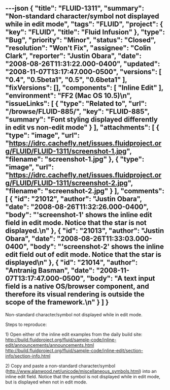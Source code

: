 ---json
{
  "title": "FLUID-1311",
  "summary": "Non-standard character/symbol not displayed while in edit mode",
  "tags": "FLUID",
  "project": {
    "key": "FLUID",
    "title": "Fluid Infusion"
  },
  "type": "Bug",
  "priority": "Minor",
  "status": "Closed",
  "resolution": "Won't Fix",
  "assignee": "Colin Clark",
  "reporter": "Justin Obara",
  "date": "2008-08-26T11:31:22.000-0400",
  "updated": "2008-11-07T13:17:47.000-0500",
  "versions": [
    "0.4",
    "0.5beta1",
    "0.5",
    "0.6beta1"
  ],
  "fixVersions": [],
  "components": [
    "Inline Edit"
  ],
  "environment": "FF2 (Mac OS 10.5)\n",
  "issueLinks": [
    {
      "type": "Related to",
      "url": "/browse/FLUID-885/",
      "key": "FLUID-885",
      "summary": "Font styling displayed differently in edit vs non-edit mode"
    }
  ],
  "attachments": [
    {
      "type": "image",
      "url": "https://idrc.cachefly.net/issues.fluidproject.org/FLUID/FLUID-1311/screenshot-1.jpg",
      "filename": "screenshot-1.jpg"
    },
    {
      "type": "image",
      "url": "https://idrc.cachefly.net/issues.fluidproject.org/FLUID/FLUID-1311/screenshot-2.jpg",
      "filename": "screenshot-2.jpg"
    }
  ],
  "comments": [
    {
      "id": "21012",
      "author": "Justin Obara",
      "date": "2008-08-26T11:32:26.000-0400",
      "body": "'screenshot-1' shows the inline edit field in edit mode. Notice that the star is not displayed.\n"
    },
    {
      "id": "21013",
      "author": "Justin Obara",
      "date": "2008-08-26T11:33:03.000-0400",
      "body": "'screenshot-2' shows the inline edit field out of edit mode. Notice that the star is displayed\n"
    },
    {
      "id": "21014",
      "author": "Antranig Basman",
      "date": "2008-11-07T13:17:47.000-0500",
      "body": "A text input field is a native OS/browser component, and therefore its visual rendering is outside the scope of the framework.\n"
    }
  ]
}
---
Non-standard character/symbol not displayed while in edit mode.

Steps to reproduce:

1\) Open either of the inline edit examples from the daily build site:\
<http://build.fluidproject.org/fluid/sample-code/inline-edit/announcements/announcements.html>\
<http://build.fluidproject.org/fluid/sample-code/inline-edit/section-info/section-info.html>

2\) Copy and paste a non-standard character/symbol (<http://www.alanwood.net/unicode/miscellaneous_symbols.html>) into an inline edit field. Notice that the symbol is not displayed while in edit mode, but is displayed when not in edit mode.

        